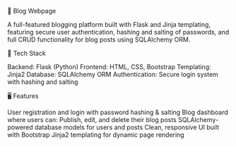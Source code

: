 📝 Blog Webpage

A full-featured blogging platform built with Flask and Jinja templating, featuring secure user authentication, hashing and salting of passwords, and full CRUD functionality for blog posts using SQLAlchemy ORM.

🔧 Tech Stack

Backend: Flask (Python)
Frontend: HTML, CSS, Bootstrap
Templating: Jinja2
Database: SQLAlchemy ORM
Authentication: Secure login system with hashing and salting


🖥️ Features

User registration and login with password hashing & salting
Blog dashboard where users can:
Publish, edit, and delete their blog posts
SQLAlchemy-powered database models for users and posts
Clean, responsive UI built with Bootstrap
Jinja2 templating for dynamic page rendering
